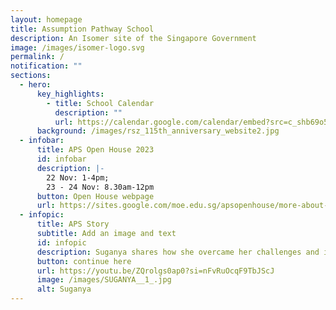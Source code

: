 ```yaml
---
layout: homepage
title: Assumption Pathway School
description: An Isomer site of the Singapore Government
image: /images/isomer-logo.svg
permalink: /
notification: ""
sections:
  - hero:
      key_highlights:
        - title: School Calendar
          description: ""
          url: https://calendar.google.com/calendar/embed?src=c_shb69o5g3diif4s0i8uq5ucric%40group.calendar.google.com&ctz=Asia%2FSingapore
      background: /images/rsz_115th_anniversary_website2.jpg
  - infobar:
      title: APS Open House 2023
      id: infobar
      description: |-
        22 Nov: 1-4pm; 
        23 - 24 Nov: 8.30am-12pm
      button: Open House webpage
      url: https://sites.google.com/moe.edu.sg/apsopenhouse/more-about-aps
  - infopic:
      title: APS Story
      subtitle: Add an image and text
      id: infopic
      description: Suganya shares how she overcame her challenges and is now guiding others.
      button: continue here
      url: https://youtu.be/ZQrolgs0ap0?si=nFvRuOcqF9TbJScJ
      image: /images/SUGANYA__1_.jpg
      alt: Suganya
---
```

